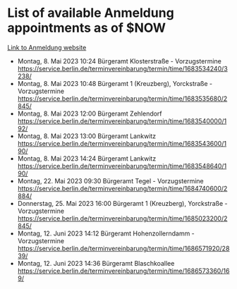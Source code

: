 # List of available Anmeldung appointments as of $NOW
[Link to Anmeldung website](https://service.berlin.de/terminvereinbarung/termin/tag.php?termin=1&anliegen[]=120686&dienstleisterlist=122210,122217,327316,122219,327312,122227,327314,122231,327346,122243,327348,122254,122252,329742,122260,329745,122262,329748,122271,327278,122273,327274,122277,327276,330436,122280,327294,122282,327290,122284,327292,122291,327270,122285,327266,122286,327264,122296,327268,150230,329760,122297,327286,122294,327284,122312,329763,122314,329775,122304,327330,122311,327334,122309,327332,317869,122281,327352,122279,329772,122283,122276,327324,122274,327326,122267,329766,122246,327318,122251,327320,122257,327322,122208,327298,122226,327300&herkunft=http%3A%2F%2Fservice.berlin.de%2Fdienstleistung%2F120686%2F)
- Montag, 8. Mai 2023 10:24 Bürgeramt Klosterstraße - Vorzugstermine https://service.berlin.de/terminvereinbarung/termin/time/1683534240/3238/
- Montag, 8. Mai 2023 10:48 Bürgeramt 1 (Kreuzberg), Yorckstraße - Vorzugstermine https://service.berlin.de/terminvereinbarung/termin/time/1683535680/2845/
- Montag, 8. Mai 2023 12:00 Bürgeramt Zehlendorf https://service.berlin.de/terminvereinbarung/termin/time/1683540000/192/
- Montag, 8. Mai 2023 13:00 Bürgeramt Lankwitz https://service.berlin.de/terminvereinbarung/termin/time/1683543600/190/
- Montag, 8. Mai 2023 14:24 Bürgeramt Lankwitz https://service.berlin.de/terminvereinbarung/termin/time/1683548640/190/
- Montag, 22. Mai 2023 09:30 Bürgeramt Tegel - Vorzugstermine https://service.berlin.de/terminvereinbarung/termin/time/1684740600/2884/
- Donnerstag, 25. Mai 2023 16:00 Bürgeramt 1 (Kreuzberg), Yorckstraße - Vorzugstermine https://service.berlin.de/terminvereinbarung/termin/time/1685023200/2845/
- Montag, 12. Juni 2023 14:12 Bürgeramt Hohenzollerndamm - Vorzugstermine https://service.berlin.de/terminvereinbarung/termin/time/1686571920/2839/
- Montag, 12. Juni 2023 14:36 Bürgeramt Blaschkoallee https://service.berlin.de/terminvereinbarung/termin/time/1686573360/169/
